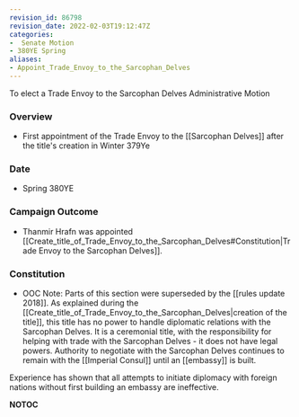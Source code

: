 ```yaml
---
revision_id: 86798
revision_date: 2022-02-03T19:12:47Z
categories:
-  Senate Motion
- 380YE Spring
aliases:
- Appoint_Trade_Envoy_to_the_Sarcophan_Delves
---
```


To elect a Trade Envoy to the Sarcophan Delves
Administrative Motion 

### Overview
* First appointment of the Trade Envoy to the [[Sarcophan Delves]] after the title's creation in Winter 379Ye

### Date
* Spring 380YE

### Campaign Outcome
* Thanmir Hrafn was appointed [[Create_title_of_Trade_Envoy_to_the_Sarcophan_Delves#Constitution|Trade Envoy to the Sarcophan Delves]].

### Constitution
* OOC Note: Parts of this section were superseded by the [[rules update 2018]].
As explained during the [[Create_title_of_Trade_Envoy_to_the_Sarcophan_Delves|creation of the title]], this title has no power to handle diplomatic relations with the Sarcophan Delves. It is a ceremonial title, with the responsibility for helping with trade with the Sarcophan Delves - it does not have legal powers. Authority to negotiate with the Sarcophan Delves continues to remain with the [[Imperial Consul]] until an [[embassy]] is built. 

Experience has shown that all attempts to initiate diplomacy with foreign nations without first building an embassy are ineffective.



__NOTOC__